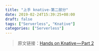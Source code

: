 ```yaml
---
title: "上手 knative-第二部分"
date: 2019-02-24T15:39:25+08:00
draft: false
tags: ["Serverless", "Knative"]
categories: ["Serverless"]
---
```


> 原文链接：[Hands on Knative — Part 2](https://medium.com/google-cloud/hands-on-knative-part-2-a27729f4d756)